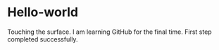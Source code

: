 # Hello-world
Touching the surface.
I am learning GitHub for the final time.
First step completed successfully.
